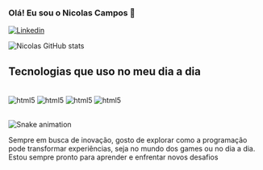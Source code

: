 ### Olá! Eu sou o Nicolas Campos 👋

[![Linkedin](https://img.shields.io/badge/LinkedIn-0077B5?style=for-the-badge&logo=linkedin&logoColor=white)](https://www.linkedin.com/in/nicolasribeirotech)

![Nicolas GitHub stats](https://github-readme-stats.vercel.app/api?username=NRibeiro1&show_icons=true&theme=onedark)

## Tecnologias que uso no meu dia a dia
<div style="display: inline_block"><br/>
 <img align="center" alt="html5" src="https://img.shields.io/badge/HTML5-E34F26?style=for-the-badge&logo=html5&logoColor=white"/>

 <img align="center" alt="html5" src="https://img.shields.io/badge/CSS3-1572B6?style=for-the-badge&logo=css3&logoColor=white"/>
 
 <img align="center" alt="html5" src="https://img.shields.io/badge/C-00599C?style=for-the-badge&logo=c&logoColor=white"/>

<img align="center" alt="html5" src="https://img.shields.io/badge/Swift-FA7343?style=for-the-badge&logo=swift&logoColor=white"/>
</div><br/>

![Snake animation](https://github.com/NRibeiro1/NRibeiro1/blob/output/github-contribution-grid-snake.svg)

Sempre em busca de inovação, gosto de explorar como a programação pode transformar experiências, seja no mundo dos games ou no dia a dia. Estou sempre pronto para aprender e enfrentar novos desafios
